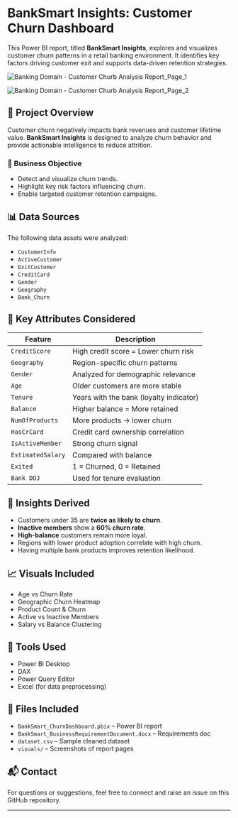 # BankSmart Insights: Customer Churn Dashboard

This Power BI report, titled **BankSmart Insights**, explores and visualizes customer churn patterns in a retail banking environment. It identifies key factors driving customer exit and supports data-driven retention strategies.

![Banking Domain - Customer Churb Analysis Report_Page_1](https://github.com/user-attachments/assets/a0ef08c0-ed7f-4488-b48e-5e31f4abf20d)

![Banking Domain - Customer Churb Analysis Report_Page_2](https://github.com/user-attachments/assets/04853ea3-2519-4515-aba5-4276cf67adcc)


## 📄 Project Overview

Customer churn negatively impacts bank revenues and customer lifetime value. **BankSmart Insights** is designed to analyze churn behavior and provide actionable intelligence to reduce attrition.

### 🏦 Business Objective

- Detect and visualize churn trends.
- Highlight key risk factors influencing churn.
- Enable targeted customer retention campaigns.

## 📊 Data Sources

The following data assets were analyzed:

- `CustomerInfo`
- `ActiveCustomer`
- `ExitCustomer`
- `CreditCard`
- `Gender`
- `Geography`
- `Bank_Churn`

## 📌 Key Attributes Considered

| Feature | Description |
|--------|-------------|
| `CreditScore` | High credit score = Lower churn risk |
| `Geography` | Region-specific churn patterns |
| `Gender` | Analyzed for demographic relevance |
| `Age` | Older customers are more stable |
| `Tenure` | Years with the bank (loyalty indicator) |
| `Balance` | Higher balance = More retained |
| `NumOfProducts` | More products → lower churn |
| `HasCrCard` | Credit card ownership correlation |
| `IsActiveMember` | Strong churn signal |
| `EstimatedSalary` | Compared with balance |
| `Exited` | 1 = Churned, 0 = Retained |
| `Bank DOJ` | Used for tenure evaluation |

## 🧠 Insights Derived

- Customers under 35 are **twice as likely to churn**.
- **Inactive members** show a **60% churn rate**.
- **High-balance** customers remain more loyal.
- Regions with lower product adoption correlate with high churn.
- Having multiple bank products improves retention likelihood.

## 📈 Visuals Included

- Age vs Churn Rate
- Geographic Churn Heatmap
- Product Count & Churn
- Active vs Inactive Members
- Salary vs Balance Clustering

## 🔧 Tools Used

- Power BI Desktop
- DAX
- Power Query Editor
- Excel (for data preprocessing)

## 📁 Files Included

- `BankSmart_ChurnDashboard.pbix` – Power BI report
- `BankSmart_BusinessRequirementDocument.docx` – Requirements doc
- `dataset.csv` – Sample cleaned dataset
- `visuals/` – Screenshots of report pages

## 📬 Contact

For questions or suggestions, feel free to connect and raise an issue on this GitHub repository.

---


